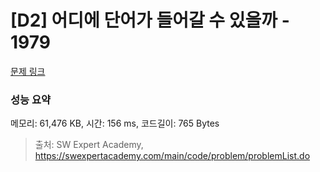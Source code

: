 # [D2] 어디에 단어가 들어갈 수 있을까 - 1979 

[문제 링크](https://swexpertacademy.com/main/code/problem/problemDetail.do?contestProbId=AV5PuPq6AaQDFAUq) 

### 성능 요약

메모리: 61,476 KB, 시간: 156 ms, 코드길이: 765 Bytes



> 출처: SW Expert Academy, https://swexpertacademy.com/main/code/problem/problemList.do
